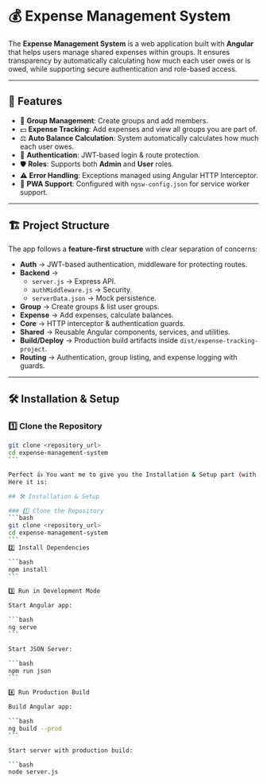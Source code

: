 # 💰 Expense Management System

The **Expense Management System** is a web application built with **Angular** that helps users manage shared expenses within groups. It ensures transparency by automatically calculating how much each user owes or is owed, while supporting secure authentication and role-based access.

---

## 🚀 Features

- 👥 **Group Management**: Create groups and add members.
- 💵 **Expense Tracking**: Add expenses and view all groups you are part of.
- ⚖️ **Auto Balance Calculation**: System automatically calculates how much each user owes.
- 🔐 **Authentication**: JWT-based login & route protection.
- 🛡️ **Roles**: Supports both **Admin** and **User** roles.
- ⚠️ **Error Handling**: Exceptions managed using Angular HTTP Interceptor.
- 📱 **PWA Support**: Configured with `ngsw-config.json` for service worker support.

---

## 🏗️ Project Structure

The app follows a **feature-first structure** with clear separation of concerns:

- **Auth** → JWT-based authentication, middleware for protecting routes.
- **Backend** →
  - `server.js` → Express API.
  - `authMiddleware.js` → Security.
  - `serverData.json` → Mock persistence.
- **Group** → Create groups & list user groups.
- **Expense** → Add expenses, calculate balances.
- **Core** → HTTP interceptor & authentication guards.
- **Shared** → Reusable Angular components, services, and utilities.
- **Build/Deploy** → Production build artifacts inside `dist/expense-tracking-project`.
- **Routing** → Authentication, group listing, and expense logging with guards.

---

## 🛠️ Installation & Setup

### 1️⃣ Clone the Repository

````bash
git clone <repository_url>
cd expense-management-system
```

Perfect 👍 You want me to give you the Installation & Setup part (with commands) in README.md format inside a code block.
Here it is:

## 🛠️ Installation & Setup

### 1️⃣ Clone the Repository
```bash
git clone <repository_url>
cd expense-management-system
```
2️⃣ Install Dependencies

```bash
npm install
```

3️⃣ Run in Development Mode

Start Angular app:

```bash
ng serve
```

Start JSON Server:

```bash
npm run json
```

4️⃣ Run Production Build

Build Angular app:

```bash
ng build --prod
```

Start server with production build:

```bash
node server.js
````
